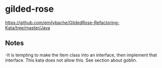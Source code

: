 # gilded-rose
https://github.com/emilybache/GildedRose-Refactoring-Kata/tree/master/Java

## Notes
 -It is tempting to make the Item class into an interface, then implement that interface. This kata does not allow this. See section about goblin.
